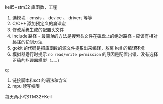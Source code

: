 keil5+stm32 库函数，工程

1. 选模块 - cmsis 、 device 、 drivers 等等
2. C/C++ 添加预定义的编译宏
3. 修改系统生成的配置头文件
4. include 路径 - 最简单的方法是搜索头文件在磁盘上的绝对路径 - 应该有相对路径的配制方法
5. gokit 的代码是把库函数的源文件提取出来编译，脱离 keil 的编译环境
6. 模拟器运行时提示 `no read/write permission` 的原因是配置出错，没有选择正确的处理器模型（。。。）

q:
1. 链接脚本和sct 的语法和含义
2. mpu 读写权限


每天两小时STM32+Keil
